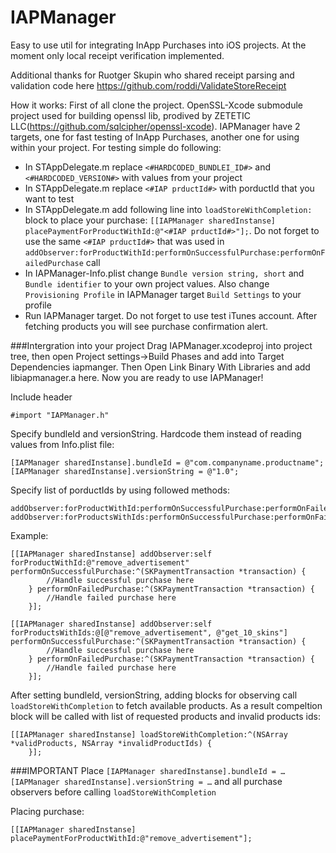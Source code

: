 IAPManager
==========

Easy to use util for integrating InApp Purchases into iOS projects.
At the moment only local receipt verification implemented.

Additional thanks for Ruotger Skupin who shared receipt parsing and validation code here https://github.com/roddi/ValidateStoreReceipt

How it works:
First of all clone the project. OpenSSL-Xcode submodule project used for building openssl lib, prodived by ZETETIC LLC(https://github.com/sqlcipher/openssl-xcode).
IAPManager have 2 targets, one for fast testing of InApp Purchases, another one for using within your project.
For testing simple do following:
- In STAppDelegate.m replace ```<#HARDCODED_BUNDLEI_ID#>``` and ```<#HARDCODED_VERSION#>``` with values from your project
- In STAppDelegate.m replace ```<#IAP prductId#>``` with porductId that you want to test
- In STAppDelegate.m add following line into ```loadStoreWithCompletion:``` block to place your purchase: ```[[IAPManager sharedInstanse] placePaymentForProductWithId:@"<#IAP prductId#>"];```. Do not forget to use the same ```<#IAP prductId#>``` that was used in ```addObserver:forProductWithId:performOnSuccessfulPurchase:performOnFailedPurchase``` call
- In IAPManager-Info.plist change ```Bundle version string, short``` and ```Bundle identifier``` to your own project values. Also change ```Provisioning Profile``` in IAPManager target ```Build Settings``` to your profile
- Run IAPManager target. Do not forget to use test iTunes account. After fetching products you will see purchase confirmation alert.

###Intergration into your project
Drag IAPManager.xcodeproj into project tree, then open Project settings->Build Phases and add into Target Dependencies iapmanger. Then Open Link Binary With Libraries and add libiapmanager.a here.
Now you are ready to use IAPManager!

Include header
```
#import "IAPManager.h"
```

Specify bundleId and versionString. Hardcode them instead of reading values from Info.plist file:
```
[IAPManager sharedInstanse].bundleId = @"com.companyname.productname";
[IAPManager sharedInstanse].versionString = @"1.0";
```
Specify list of porductIds by using followed methods:
```
addObserver:forProductWithId:performOnSuccessfulPurchase:performOnFailedPurchase:
addObserver:forProductsWithIds:performOnSuccessfulPurchase:performOnFailedPurchase:
```
Example:
```
[[IAPManager sharedInstanse] addObserver:self forProductWithId:@"remove_advertisement" performOnSuccessfulPurchase:^(SKPaymentTransaction *transaction) {
        //Handle successful purchase here
    } performOnFailedPurchase:^(SKPaymentTransaction *transaction) {
        //Handle failed purchase here
    }];
```    
```
[[IAPManager sharedInstanse] addObserver:self forProductsWithIds:@[@"remove_advertisement", @"get_10_skins"] performOnSuccessfulPurchase:^(SKPaymentTransaction *transaction) {
        //Handle successful purchase here
    } performOnFailedPurchase:^(SKPaymentTransaction *transaction) {
        //Handle failed purchase here
    }];
```
After setting bundleId, versionString, adding blocks for observing call ```loadStoreWithCompletion``` to fetch available products. As a result compeltion block will be called with list of requested products and invalid products ids:
```
[[IAPManager sharedInstanse] loadStoreWithCompletion:^(NSArray *validProducts, NSArray *invalidProductIds) {
    }];
```
###IMPORTANT
Place
```[IAPManager sharedInstanse].bundleId = …```
```[IAPManager sharedInstanse].versionString = …```
and all purchase observers before calling ```loadStoreWithCompletion```

Placing purchase:
```
[[IAPManager sharedInstanse] placePaymentForProductWithId:@"remove_advertisement"];
```
